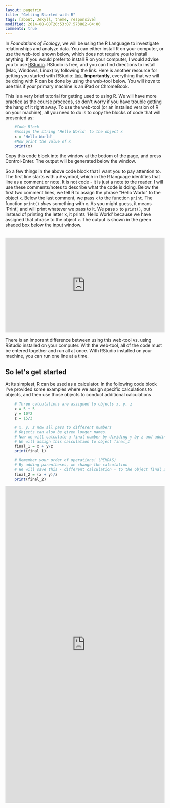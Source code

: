```yaml
---
layout: pagetrim
title: "Getting Started with R"
tags: [about, Jekyll, theme, responsive]
modified: 2014-08-08T20:53:07.573882-04:00
comments: true
---
```


In *Foundations of Ecology*, we will be using the R Language to investigate relationships and analyze data. You can either install R on your computer, or use the web-tool shown below, which does not require you to install anything. If you would prefer to install R on your computer, I would advise you to use [RStudio](https://rstudio.com/). RStudio is free, and you can find directions to install (Mac, Windows, Linux) by following the link. Here is another resource for getting you started with RStudio: [link](https://cpb-us-e1.wpmucdn.com/sites.ucsc.edu/dist/d/276/files/2015/09/GetStartedWithR-1i06k8e.pdf). **Importantly**, everything that we will be doing with R can be done by using the web-tool below. You will *have* to use this if your primary machine is an iPad or ChromeBook.

This is a very brief tutorial for getting used to using R. We will have more practice as the course proceeds, so don't worry if you have trouble getting the hang of it right away. To use the web-tool (or an installed version of R on your machine), all you need to do is to copy the blocks of code that will presented as:

```R
    #Code Block
    #Assign the string 'Hello World' to the object x
    x = 'Hello World'
    #Now print the value of x
    print(x)
```

Copy this code block into the window at the bottom of the page, and press Control-Enter. The output will be generated below the window.

So a few things in the above code block that I want you to pay attention to. The first line starts with a `#` symbol, which in the R language identifies that line as a comment or note. It is not code - it is just a note to the reader. I will use these comments/notes to describe what the code is doing. Below the first two comment lines, we tell R to assign the phrase "Hello World" to the object `x`. Below the last comment, we pass `x` to the function `print`. The function `print()` *does* something with `x`. As you might guess, it means 'Print', and will print whatever we pass to it. We pass `x` to `print()`, but instead of printing the letter x, it prints 'Hello World' because we have assigned that phrase to the object `x`. The output is shown in the green shaded box below the input window.

<br>

<iframe width='100%' height='300' src='https://rdrr.io/snippets/embed/?code=%23Paste%20text%20here' frameborder='0'></iframe>

<br>

There is an imporant difference between using this web-tool vs. using RStudio installed on your computer. With the web-tool, all of the code must be entered together and run all at once. With RStudio installed on your machine, you can run one line at a time.

## So let's get started

At its simplest, R can be used as a calculator. In the following code block I've provided some examples where we assign specific calculations to objects, and then use those objects to conduct additional calculations

```R
    # Three calculations are assigned to objects x, y, z
    x = 5 + 5
    y = 10*2
    z = 15/3

    # x, y, z now all pass to different numbers
    # Objects can also be given longer names. 
    # Now we will calculate a final number by dividing y by z and adding x.
    # We will assign this calculation to object final_1
    final_1 = x + y/z
    print(final_1)

    # Remember your order of operations! (PEMDAS)
    # By adding parentheses, we change the calculation
    # We will save this - different calculation - to the object final_2
    final_2 = (x + y)/z
    print(final_2)
```


<iframe width='100%' height='1000' src='https://rdrr.io/snippets/embed/?code=%23Paste%20text%20here' frameborder='0'></iframe>